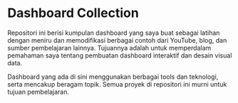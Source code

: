 # Dashboard Collection 

Repositori ini berisi kumpulan dashboard yang saya buat sebagai latihan dengan meniru dan memodifikasi berbagai contoh dari YouTube, blog, dan sumber pembelajaran lainnya. Tujuannya adalah untuk memperdalam pemahaman saya tentang pembuatan dashboard interaktif dan desain visual data.

Dashboard yang ada di sini menggunakan berbagai tools dan teknologi, serta mencakup beragam topik. Semua proyek di repositori ini murni untuk tujuan pembelajaran.
